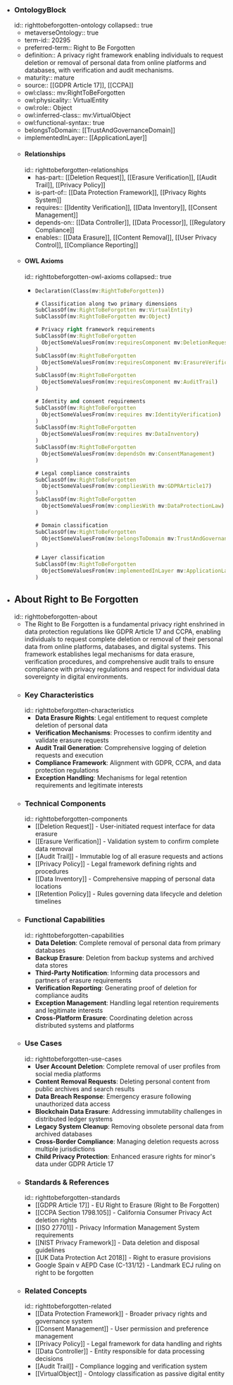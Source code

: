 - ### OntologyBlock
  id:: righttobeforgotten-ontology
  collapsed:: true
	- metaverseOntology:: true
	- term-id:: 20295
	- preferred-term:: Right to Be Forgotten
	- definition:: A privacy right framework enabling individuals to request deletion or removal of personal data from online platforms and databases, with verification and audit mechanisms.
	- maturity:: mature
	- source:: [[GDPR Article 17]], [[CCPA]]
	- owl:class:: mv:RightToBeForgotten
	- owl:physicality:: VirtualEntity
	- owl:role:: Object
	- owl:inferred-class:: mv:VirtualObject
	- owl:functional-syntax:: true
	- belongsToDomain:: [[TrustAndGovernanceDomain]]
	- implementedInLayer:: [[ApplicationLayer]]
	- #### Relationships
	  id:: righttobeforgotten-relationships
		- has-part:: [[Deletion Request]], [[Erasure Verification]], [[Audit Trail]], [[Privacy Policy]]
		- is-part-of:: [[Data Protection Framework]], [[Privacy Rights System]]
		- requires:: [[Identity Verification]], [[Data Inventory]], [[Consent Management]]
		- depends-on:: [[Data Controller]], [[Data Processor]], [[Regulatory Compliance]]
		- enables:: [[Data Erasure]], [[Content Removal]], [[User Privacy Control]], [[Compliance Reporting]]
	- #### OWL Axioms
	  id:: righttobeforgotten-owl-axioms
	  collapsed:: true
		- ```clojure
		  Declaration(Class(mv:RightToBeForgotten))

		  # Classification along two primary dimensions
		  SubClassOf(mv:RightToBeForgotten mv:VirtualEntity)
		  SubClassOf(mv:RightToBeForgotten mv:Object)

		  # Privacy right framework requirements
		  SubClassOf(mv:RightToBeForgotten
		    ObjectSomeValuesFrom(mv:requiresComponent mv:DeletionRequest)
		  )
		  SubClassOf(mv:RightToBeForgotten
		    ObjectSomeValuesFrom(mv:requiresComponent mv:ErasureVerification)
		  )
		  SubClassOf(mv:RightToBeForgotten
		    ObjectSomeValuesFrom(mv:requiresComponent mv:AuditTrail)
		  )

		  # Identity and consent requirements
		  SubClassOf(mv:RightToBeForgotten
		    ObjectSomeValuesFrom(mv:requires mv:IdentityVerification)
		  )
		  SubClassOf(mv:RightToBeForgotten
		    ObjectSomeValuesFrom(mv:requires mv:DataInventory)
		  )
		  SubClassOf(mv:RightToBeForgotten
		    ObjectSomeValuesFrom(mv:dependsOn mv:ConsentManagement)
		  )

		  # Legal compliance constraints
		  SubClassOf(mv:RightToBeForgotten
		    ObjectSomeValuesFrom(mv:compliesWith mv:GDPRArticle17)
		  )
		  SubClassOf(mv:RightToBeForgotten
		    ObjectSomeValuesFrom(mv:compliesWith mv:DataProtectionLaw)
		  )

		  # Domain classification
		  SubClassOf(mv:RightToBeForgotten
		    ObjectSomeValuesFrom(mv:belongsToDomain mv:TrustAndGovernanceDomain)
		  )

		  # Layer classification
		  SubClassOf(mv:RightToBeForgotten
		    ObjectSomeValuesFrom(mv:implementedInLayer mv:ApplicationLayer)
		  )
		  ```
- ## About Right to Be Forgotten
  id:: righttobeforgotten-about
	- The Right to Be Forgotten is a fundamental privacy right enshrined in data protection regulations like GDPR Article 17 and CCPA, enabling individuals to request complete deletion or removal of their personal data from online platforms, databases, and digital systems. This framework establishes legal mechanisms for data erasure, verification procedures, and comprehensive audit trails to ensure compliance with privacy regulations and respect for individual data sovereignty in digital environments.
	- ### Key Characteristics
	  id:: righttobeforgotten-characteristics
		- **Data Erasure Rights**: Legal entitlement to request complete deletion of personal data
		- **Verification Mechanisms**: Processes to confirm identity and validate erasure requests
		- **Audit Trail Generation**: Comprehensive logging of deletion requests and execution
		- **Compliance Framework**: Alignment with GDPR, CCPA, and data protection regulations
		- **Exception Handling**: Mechanisms for legal retention requirements and legitimate interests
	- ### Technical Components
	  id:: righttobeforgotten-components
		- [[Deletion Request]] - User-initiated request interface for data erasure
		- [[Erasure Verification]] - Validation system to confirm complete data removal
		- [[Audit Trail]] - Immutable log of all erasure requests and actions
		- [[Privacy Policy]] - Legal framework defining rights and procedures
		- [[Data Inventory]] - Comprehensive mapping of personal data locations
		- [[Retention Policy]] - Rules governing data lifecycle and deletion timelines
	- ### Functional Capabilities
	  id:: righttobeforgotten-capabilities
		- **Data Deletion**: Complete removal of personal data from primary databases
		- **Backup Erasure**: Deletion from backup systems and archived data stores
		- **Third-Party Notification**: Informing data processors and partners of erasure requirements
		- **Verification Reporting**: Generating proof of deletion for compliance audits
		- **Exception Management**: Handling legal retention requirements and legitimate interests
		- **Cross-Platform Erasure**: Coordinating deletion across distributed systems and platforms
	- ### Use Cases
	  id:: righttobeforgotten-use-cases
		- **User Account Deletion**: Complete removal of user profiles from social media platforms
		- **Content Removal Requests**: Deleting personal content from public archives and search results
		- **Data Breach Response**: Emergency erasure following unauthorized data access
		- **Blockchain Data Erasure**: Addressing immutability challenges in distributed ledger systems
		- **Legacy System Cleanup**: Removing obsolete personal data from archived databases
		- **Cross-Border Compliance**: Managing deletion requests across multiple jurisdictions
		- **Child Privacy Protection**: Enhanced erasure rights for minor's data under GDPR Article 17
	- ### Standards & References
	  id:: righttobeforgotten-standards
		- [[GDPR Article 17]] - EU Right to Erasure (Right to Be Forgotten)
		- [[CCPA Section 1798.105]] - California Consumer Privacy Act deletion rights
		- [[ISO 27701]] - Privacy Information Management System requirements
		- [[NIST Privacy Framework]] - Data deletion and disposal guidelines
		- [[UK Data Protection Act 2018]] - Right to erasure provisions
		- Google Spain v AEPD Case (C-131/12) - Landmark ECJ ruling on right to be forgotten
	- ### Related Concepts
	  id:: righttobeforgotten-related
		- [[Data Protection Framework]] - Broader privacy rights and governance system
		- [[Consent Management]] - User permission and preference management
		- [[Privacy Policy]] - Legal framework for data handling and rights
		- [[Data Controller]] - Entity responsible for data processing decisions
		- [[Audit Trail]] - Compliance logging and verification system
		- [[VirtualObject]] - Ontology classification as passive digital entity
